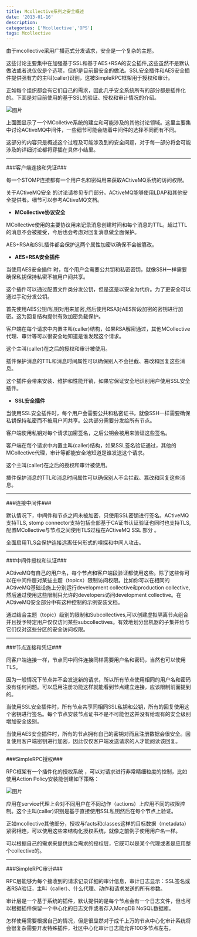 ```yaml
---
title: Mcollective系列之安全概述
date: '2013-01-16'
description:
categories: ['Mcollective','OPS']
tags: Mcollective
---
```


由于mcollective采用广播范式分发请求，安全是一个复杂的主题。

这些讨论主要集中在加强基于SSL和基于AES+RSA的安全插件,这些虽然不是默认做法或者说仅仅是个选项，但却是目前最安全的做法。SSL安全插件和AES安全插件提供强有力的主叫(caller)识别，这被SimpleRPC框架用于授权和审计。

正如每个组织都会有它们自己的需求，因此几乎安全系统所有的部分都是插件化的。下面是对目前使用的基于SSL的验证、授权和审计情况的介绍。

![图片]({{urls.media}}/mcollective/mcollective-secr1.png)

上面图显示了一个MColletive系统的建立和可能涉及的其他讨论领域。这里主要集中讨论ACtiveMQ中间件，一些细节可能会随着中间件的选择不同而有不同。

这部分的内容只是概述这个过程及可能涉及到的安全问题，对于每一部分将会可能涉及的详细讨论都将穿插在具体小结里。


* * *

###客户端连接和凭证###

每一个STOMP连接都有一个用户名和密码用来获取ACtiveMQ系统的访问权限。

关于ACtiveMQ安全 的讨论请参见专门部分。ACtiveMQ能够使用LDAP和其他安全提供者。细节可以参考ACtiveMQ文档。

+ <strong>MCollective协议安全</strong>

MCollective使用的主要协议用来记录消息创建时间和每个消息的TTL。超过TTL的消息不会被接受，今后也会考虑对回复消息做全面保护。

AES+RSA和SSL插件都会保护这两个属性加密以确保不会被篡改。

+ <strong>AES+RSA安全插件</strong>

当使用AES安全插件 时，每个用户会需要公共钥和私密密钥，就像SSH一样需要确保私钥保持私密不被用户间共享。

这个插件可以通过配置文件类分发公钥，但是这是以安全为代价。为了更安全可以通过手动分发公钥。

首先使用AES公钥/私钥对用来加密,然后使用RSA对AES阶段加密的密钥进行加密。这为回复结构提供有效加密负载保护。

客户端在每个请求中内置主叫(caller)结构，如果RSA解密通过，其他MCollective代理、审计等可以很安全地知道是谁发起这个请求。

这个主叫(caller)在之后的授权和审计被使用。

插件保护消息的TTL和消息时间属性可以确保别人不会拦截、篡改和回复这些消息。

这个插件会带来安装、维护和性能开销，如果它保证安全地识别用户使用SSL安全插件。

+ <strong>SSL安全插件</strong>

当使用SSL安全插件时，每个用户会需要公共和私密证书，就像SSH一样需要确保私钥保持私密而不被用户间共享。公共部分需要分发给所有节点。

客户端使用私钥对每个请求加密签名，之后公钥会被用来验证这些签名。

客户端在每个请求中内置主叫(caller)结构，如果SSL签名验证通过，其他的MCollective代理，审计等都能安全地知道是谁发送这个请求。

这个主叫(caller)在之后的授权和审计被使用。

插件保护消息的TTL和消息时间属性可以确保别人不会拦截、篡改和回复这些消息。

* * *

###连接中间件###

默认情况下，中间件和节点之间未被加密，只使用SSL密钥进行签名。ACtiveMQ支持TLS, stomp connector支持包括全部基于CA证书认证验证也同时也支持TLS,配置MCollective与节点之间使用TLS过程在ACtiveMQ SSL 部分 。

全面启用TLS会保护连接远离任何形式的嗅探和中间人攻击。

* * *

###中间件授权和认证###

ACtiveMQ有自己的用户名，每个节点和客户端段验证都使用这些。除了这些你可以在中间件层对某些主题（topics）限制访问权限。比如你可以在相同的ACtiveMQ基础设施上分别运行development collective和production collective,然后通过使用这些限制只允许的developers访问development collective。在ACtiveMQ安全部分中有这种控制的示例安装文档。

通过结合主题（topic）级别的限制和Subcollectives,可以创建虚拟隔离节点组合并且授予特定用户仅仅访问某些subcollectives。有效地划分出机器的子集并给与它们仅对这些分区的安全访问权限。

***

###节点连接和凭证###

同客户端连接一样，节点同中间件连接同样需要用户名和密码，当然也可以使用TLS。

因为一般情况下节点并不会发送新的请求，所以所有节点使用相同的用户名和密码没有任何问题。可以启用注册功能这样就能看到节点建立连接，应该限制前面提到的。

当使用SSL安全插件时，所有节点共享同相同SSL私钥和公钥，所有的回复使用这个密钥进行签名。每个节点安装节点证书不是不可能但这并没有给现有的安全级别增加安全级别。

当使用AES安全插件时，所有的节点拥有自己的密钥对而且注册数据会很安全。回复使用客户端密钥进行加密，因此仅仅客户端发送请求的人才能阅读该回复。

***

###SimpleRPC授权###

RPC框架有一个插件化的授权系统 ，可以对请求进行非常精细粒度的控制，比如使用Action Policy安装能创建如下策略：

![图片]({{urls.media}}/mcollective/mcollective-secr2.png)

应用在service代理上会对不同用户在不同动作（actions）上应用不同的权限控制。这个主叫(caller)识别是基于直接使用SSL私钥然后在每个节点上验证。

正如mcollective其他部分，授权与facts和classes这样的目标数据（metadata）紧密相连，可以使用这些来结构化授权系统，就像之前例子使用用户名一样。

可以根据自己的需求来提供适合需求的授权层，它既可以是某个代理或者是应用整个collective的。

***

###SimpleRPC审计###

RPC层能够为每个接收到的请求记录详细的审计信息，审计日志显示：SSL签名或者RSA验证，主叫（caller）、什么代理、动作和请求发送的所有参数。

审计层是一个基于系统的插件，默认提供的是每个节点会有一个日志文件，但也可以根据插件保留一个中心化的日志文件或者存入MongDB NoSQL数据库。

怎样使用需要根据自己的情况，但是很显然对于成千上万的节点中心化审计系统将会很复杂需要开发特殊插件，社区中心化审计日志能允许100多节点左右。
